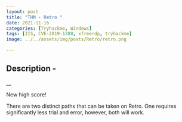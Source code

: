 ```yaml
---
layout: post
title: "THM - Retro "
date: 2021-11-16
categories: [Tryhackme, Windows]
tags: [IIS, CVE-2019-1388, xfreerdp, tryhackme]
image: ../../assets/img/posts/Retro/retro.png 

---
```


## Description - 
__

New high score!

There are two distinct paths that can be taken on Retro. One requires significantly less trial and error, however, both will work.

